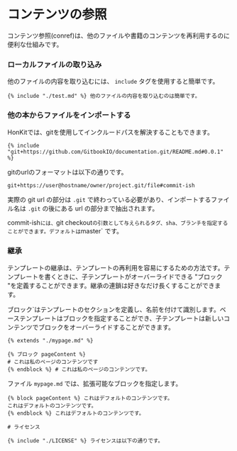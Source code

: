 # コンテンツの参照

コンテンツ参照(conref)は、他のファイルや書籍のコンテンツを再利用するのに便利な仕組みです。

### ローカルファイルの取り込み

他のファイルの内容を取り込むには、 `include` タグを使用すると簡単です。

```
{% include "./test.md" %} 他のファイルの内容を取り込むのは簡単です。
```

### 他の本からファイルをインポートする

HonKitでは、gitを使用してインクルードパスを解決することもできます。

```
{% include "git+https://github.com/GitbookIO/documentation.git/README.md#0.0.1" %}
```

gitのurlのフォーマットは以下の通りです。

```
git+https://user@hostname/owner/project.git/file#commit-ish
```

実際の git url の部分は `.git` で終わっている必要があり、インポートするファイル名は `.git` の後にある url の部分まで抽出されます。

commit-ish` には、 `git checkout` の引数として与えられるタグ、sha、ブランチを指定することができます。デフォルトは `master` です。

### 継承

テンプレートの継承は、テンプレートの再利用を容易にするための方法です。テンプレートを書くときに、子テンプレートがオーバーライドできる "ブロック "を定義することができます。継承の連鎖は好きなだけ長くすることができます。

ブロック`はテンプレートのセクションを定義し、名前を付けて識別します。ベーステンプレートはブロックを指定することができ、子テンプレートは新しいコンテンツでブロックをオーバーライドすることができます。

```
{% extends "./mypage.md" %}

{% ブロック pageContent %}
# これは私のページのコンテンツです
{% endblock %} # これは私のページのコンテンツです。
```

ファイル `mypage.md` では、拡張可能なブロックを指定します。

```
{% block pageContent %} これはデフォルトのコンテンツです。
これはデフォルトのコンテンツです。
{% endblock %} これはデフォルトのコンテンツです。

# ライセンス

{% include "./LICENSE" %} ライセンスは以下の通りです。
```
